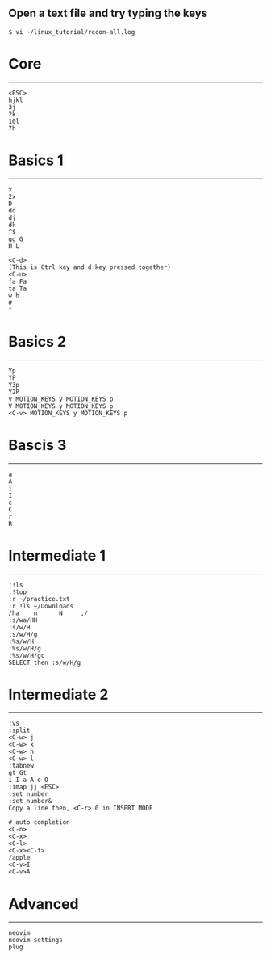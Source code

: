 Open a text file and try typing the keys
----------------------------------------

```
$ vi ~/linux_tutorial/recon-all.log
```


# Core
---
```
<ESC>
hjkl
3j
2k
10l
7h
```

# Basics 1
---
```
x
2x
D
dd
dj
dk
^$
gg G
H L

<C-d>
(This is Ctrl key and d key pressed together)
<C-u>
fa Fa
ta Ta
w b
#
*
```

# Basics 2
---
```
Yp
YP
Y3p
Y2P
v MOTION_KEYS y MOTION_KEYS p
V MOTION_KEYS y MOTION_KEYS p
<C-v> MOTION_KEYS y MOTION_KEYS p
```

# Bascis 3
---
```
a
A
i
I
c
C
r
R
```

# Intermediate 1
---
```
:!ls
:!top
:r ~/practice.txt
:r !ls ~/Downloads
/ha    n      N     ,/
:s/wa/HH
:s/w/H
:s/w/H/g
:%s/w/H
:%s/w/H/g
:%s/w/H/gc
SELECT then :s/w/H/g
```


# Intermediate 2
---
```
:vs
:split
<C-w> j
<C-w> k
<C-w> h
<C-w> l
:tabnew
gt Gt
i I a A o O
:imap jj <ESC>
:set number
:set number&
Copy a line then, <C-r> 0 in INSERT MODE

# auto completion
<C-n> 
<C-x> 
<C-l>
<C-x><C-f>
/apple
<C-v>I
<C-v>A
```

# Advanced
---

```
neovim
neovim settings
plug
```

